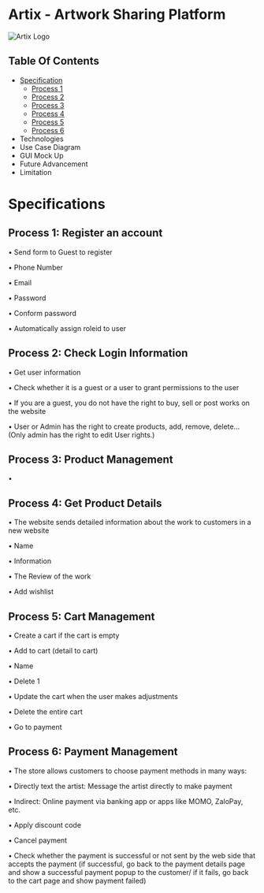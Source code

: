 
# Artix - Artwork Sharing Platform
![Artix Logo]()
## Table Of Contents
- [Specification](#specifications)
  - [Process 1](Process-1:-Register-for-a-User-account)
  - [Process 2](Process-2:-Check-Login-Information)
  - [Process 3](Process-3:-Product-Management)
  - [Process 4](Process-4:-Get-Product-Details)
  - [Process 5](Process-5:-Cart-Management)
  - [Process 6](Process-6:-Payment-Management)
- Technologies
- Use Case Diagram
- GUI Mock Up
- Future Advancement
- Limitation
 

# Specifications
## Process 1: Register an account

• Send form to Guest to register

• Phone Number

• Email

• Password

• Conform password

• Automatically assign roleid to user

## Process 2: Check Login Information

• Get user information

• Check whether it is a guest or a user to grant permissions to the user

• If you are a guest, you do not have the right to buy, sell or post works on the website

• User or Admin has the right to create products, add, remove, delete... (Only admin has the right to edit User rights.)

## Process 3: Product Management
• 
    

## Process 4: Get Product Details

• The website sends detailed information about the work to customers in a new website

• Name

• Information

• The Review of the work

• Add wishlist

## Process 5: Cart Management

• Create a cart if the cart is empty

• Add to cart (detail to cart)

• Name

• Delete 1

• Update the cart when the user makes adjustments

• Delete the entire cart

• Go to payment

## Process 6: Payment Management

• The store allows customers to choose payment methods in many ways:

• Directly text the artist: Message the artist directly to make payment

• Indirect: Online payment via banking app or apps like MOMO, ZaloPay, etc.

• Apply discount code

• Cancel payment

• Check whether the payment is successful or not sent by the web side that accepts the payment (if successful, go back to the payment details page and show a successful payment popup to the customer/ if it fails, go back to the cart page and show payment failed)

